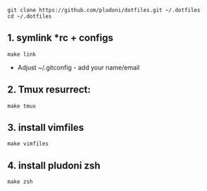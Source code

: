 
```
git clone https://github.com/pludoni/dotfiles.git ~/.dotfiles
cd ~/.dotfiles
```


## 1. symlink *rc + configs

```
make link
```

* Adjust ~/.gitconfig - add your name/email

## 2. Tmux resurrect:

```
make tmux
```

## 3. install vimfiles

```
make vimfiles
```

## 4. install pludoni zsh

```
make zsh
```
